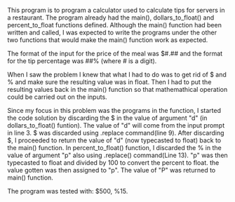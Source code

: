 This program is to program a calculator used to calculate tips for servers in a restaurant.
The program already had the main(), dollars_to_float() and percent_to_float functions defined. Although the main() function had been written and called, I was expected to write the programs under the other two functions that would make the main() function work as expected.

The format of the input for the price of the meal was $#.## and the format for the tip percentage was ##% (where # is a digit).

When I saw the problem I knew that what I had to do was to get rid of $ and % and make sure the resulting value was in float. Then I had to put the resulting values back in the main() function so that mathemathical operation could be carried out on the inputs.

Since my focus in this problem was the programs in the function, I started the code solution by discarding the $ in the value of argument "d" (in dollars_to_float() funtion). The value of "d" will come from the input prompt in line 3. $ was discarded using .replace command(line 9). After discarding $, I proceeded to return the value of "d" (now typecasted to float) back to the main() function.
In percent_to_float() function, I discarded the % in the value of argument "p" also using .replace() command(Line 13). "p" was then typecasted to float and divided by 100 to convert the percent to float. the value gotten was then assigned to "p". The value of "P" was returned to main() function.

The program was tested with: $500, %15.